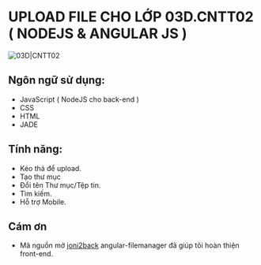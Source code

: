 # UPLOAD FILE CHO LỚP 03D.CNTT02 ( NODEJS & ANGULAR JS )

![03D|CNTT02]()

## Ngôn ngữ sử dụng:

  - JavaScript ( NodeJS cho back-end )
  - CSS
  - HTML
  - JADE

## Tính năng:
  - Kéo thả để upload.
  - Tạo thư mục
  - Đổi tên Thư mục/Tệp tin.
  - Tìm kiếm.
  - Hỗ trợ Mobile.

## Cám ơn 
  - Mã nguồn mở [joni2back](https://github.com/joni2back/angular-filemanager) angular-filemanager đã giúp tôi hoàn thiện front-end.    

